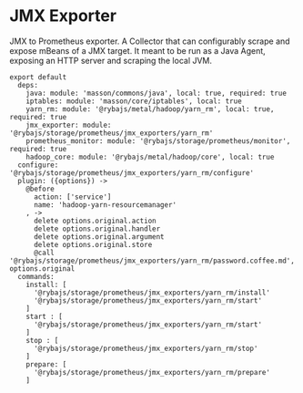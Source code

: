 
# JMX Exporter

JMX to Prometheus exporter.
A Collector that can configurably scrape and expose mBeans of a JMX target. 
It meant to be run as a Java Agent, exposing an HTTP server and scraping the local JVM.

    export default
      deps:
        java: module: 'masson/commons/java', local: true, required: true
        iptables: module: 'masson/core/iptables', local: true
        yarn_rm: module: '@rybajs/metal/hadoop/yarn_rm', local: true, required: true
        jmx_exporter: module: '@rybajs/storage/prometheus/jmx_exporters/yarn_rm'
        prometheus_monitor: module: '@rybajs/storage/prometheus/monitor', required: true
        hadoop_core: module: '@rybajs/metal/hadoop/core', local: true
      configure: '@rybajs/storage/prometheus/jmx_exporters/yarn_rm/configure'
      plugin: ({options}) ->
        @before
          action: ['service']
          name: 'hadoop-yarn-resourcemanager'
        , ->
          delete options.original.action
          delete options.original.handler
          delete options.original.argument
          delete options.original.store
          @call '@rybajs/storage/prometheus/jmx_exporters/yarn_rm/password.coffee.md', options.original
      commands:
        install: [
          '@rybajs/storage/prometheus/jmx_exporters/yarn_rm/install'
          '@rybajs/storage/prometheus/jmx_exporters/yarn_rm/start'
        ]
        start : [
          '@rybajs/storage/prometheus/jmx_exporters/yarn_rm/start'
        ]
        stop : [
          '@rybajs/storage/prometheus/jmx_exporters/yarn_rm/stop'
        ]
        prepare: [
          '@rybajs/storage/prometheus/jmx_exporters/yarn_rm/prepare'
        ]
